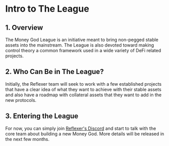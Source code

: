 # Intro to The League

## 1. Overview

The Money God League is an initiative meant to bring non-pegged stable assets into the mainstream. The League is also devoted toward making control theory a common framework used in a wide variety of DeFi related projects.

## 2. Who Can Be in The League?

Initially, the Reflexer team will seek to work with a few established projects that have a clear idea of what they want to achieve with their stable assets and also have a roadmap with collateral assets that they want to add in the new protocols.

## 3. Entering the League

For now, you can simply join [Reflexer's Discord](https://discord.gg/QYBEw6Z) and start to talk with the core team about building a new Money God. More details will be released in the next few months.

